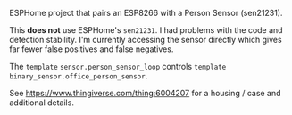 ESPHome project that pairs an ESP8266 with a Person Sensor (sen21231).

This **does not** use ESPHome's `sen21231`. I had problems with the code and detection stability. I'm currently accessing the sensor directly which gives far fewer false positives and false negatives.

The `template` `sensor.person_sensor_loop` controls `template` `binary_sensor.office_person_sensor`.

See https://www.thingiverse.com/thing:6004207 for a housing / case and additional details.

